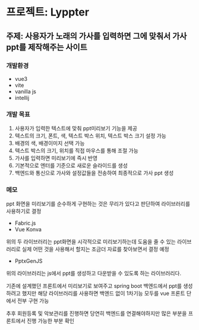 # 프로젝트: Lyppter

## 주제: 사용자가 노래의 가사를 입력하면 그에 맞춰서 가사 ppt를 제작해주는 사이트
### 개발환경
- vue3
- vite
- vanilla js
- intellij

### 개발 목표
1. 사용자가 입력한 텍스트에 맞춰 ppt미리보기 기능을 제공
2. 텍스트의 크기, 폰트, 색, 텍스트 박스 위치, 텍스트 박스 크기 설정 가능
3. 배경의 색, 배경이미지 선택 가능
4. 텍스트 박스의 크기, 위치를 직접 마우스를 통해 조절 가능
5. 가사를 입력하면 미리보기에 즉시 반영
6. 기본적으로 엔터를 기준으로 새로운 슬라이드를 생성
7. 백엔드와 통신으로 가사와 설정값들을 전송하여 최종적으로 가사 ppt 생성

### 메모
ppt 화면을 미리보기를 순수하게 구현하는 것은 무리가 있다고 판단하여 라이브러리를 사용하기로 결정
- Fabric.js
- Vue Konva

위의 두 라이브러리는 ppt화면을 시각적으로 미리보기하는데 도움을 줄 수 있는 라이브러리로 실제 어떤 것을 사용해서 할지는
조금더 자료를 찾아보면서 결정 예정

- PptxGenJS

위의 라이브러리는 js에서 ppt를 생성하고 다운받을 수 있도록 하는 라이브러리다.

기존에 설계했던 프론트에서 미리보기로 보여주고 spring boot 백엔드에서 ppt를 생성하려고 했지만 해당 라이브러리를 사용하면
백엔드 없이 1차기능 모두를 vue 프론트 단에서 전부 구현 가능

추후 회원등록 및 악보관리를 진행하면 당연히 백엔드를 연결해야하지만 많은 부분을 프론트에서 진행 가능한 부분 확인
